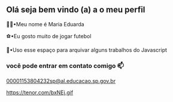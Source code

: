 ## Olá seja bem vindo (a) a o meu perfil

👋🏽•Meu nome é Maria Eduarda

⚽•Eu gosto muito de jogar futebol

📂•Uso esse espaço para arquivar alguns trabalhos do Javascript

### você pode entrar em contato comigo 📫

00001153804232sp@al.educacao.sp.gov.br

https://tenor.com/bxNEj.gif

